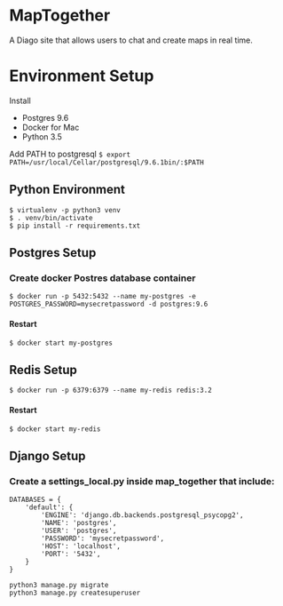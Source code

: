 # MapTogether
A Diago site that allows users to chat and create maps in real time.

# Environment Setup
Install 

* Postgres 9.6
* Docker for Mac
* Python 3.5

Add PATH to postgresql
`$ export PATH=/usr/local/Cellar/postgresql/9.6.1bin/:$PATH`

## Python Environment
```
$ virtualenv -p python3 venv
$ . venv/bin/activate
$ pip install -r requirements.txt
```

## Postgres Setup

### Create docker Postres database container
```
$ docker run -p 5432:5432 --name my-postgres -e POSTGRES_PASSWORD=mysecretpassword -d postgres:9.6
```

#### Restart 

```
$ docker start my-postgres
```

## Redis Setup
```
$ docker run -p 6379:6379 --name my-redis redis:3.2
```

#### Restart 

```
$ docker start my-redis
```

## Django Setup

### Create a settings_local.py inside map_together that include:

```
DATABASES = {
    'default': {
        'ENGINE': 'django.db.backends.postgresql_psycopg2',
        'NAME': 'postgres',
        'USER': 'postgres',
        'PASSWORD': 'mysecretpassword',
        'HOST': 'localhost',
        'PORT': '5432',
    }
}
```

```
python3 manage.py migrate
python3 manage.py createsuperuser
```
